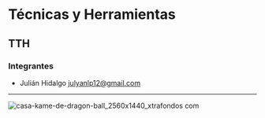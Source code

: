 # Técnicas y Herramientas
##  TTH
### Integrantes
* Julián Hidalgo <julyanlp12@gmail.com>
<hr>

![casa-kame-de-dragon-ball_2560x1440_xtrafondos com](https://user-images.githubusercontent.com/127998647/225459547-b3ac3061-2b98-46d0-8e62-4cd2dfea75d6.jpg)
